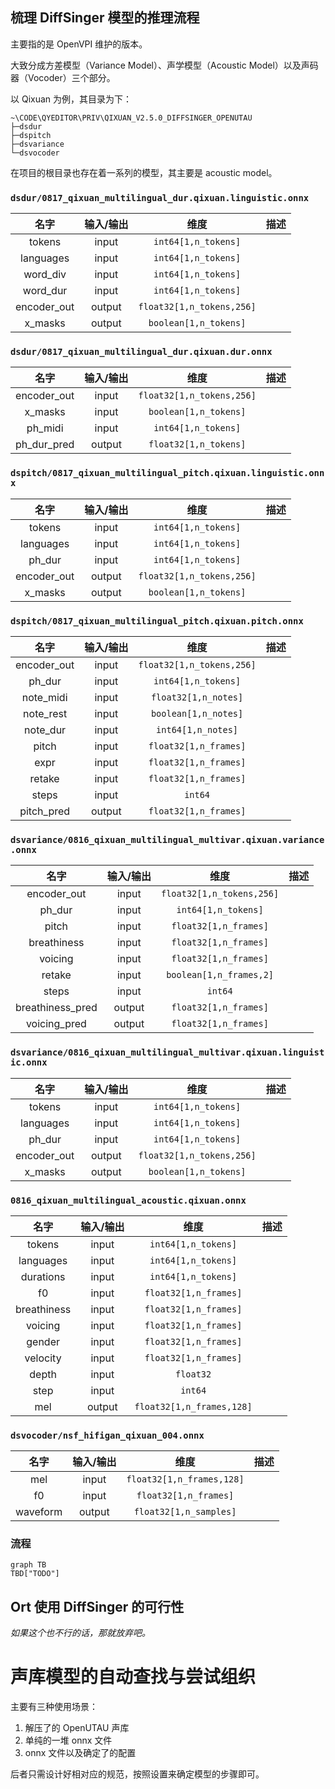 ## 梳理 DiffSinger 模型的推理流程

主要指的是 OpenVPI 维护的版本。

大致分成方差模型（Variance Model）、声学模型（Acoustic Model）以及声码器（Vocoder）三个部分。

以 Qixuan 为例，其目录为下：

```tree
~\CODE\QYEDITOR\PRIV\QIXUAN_V2.5.0_DIFFSINGER_OPENUTAU
├─dsdur
├─dspitch
├─dsvariance
└─dsvocoder
```

在项目的根目录也存在着一系列的模型，其主要是 acoustic model。

### `dsdur/0817_qixuan_multilingual_dur.qixuan.linguistic.onnx`

| 名字 | 输入/输出 | 维度 | 描述 |
|:----:|:---------:|:----:|:-----|
| tokens | input | `int64[1,n_tokens]` |
| languages | input | `int64[1,n_tokens]` |
| word_div | input | `int64[1,n_tokens]` |
| word_dur | input | `int64[1,n_tokens]` |
| encoder_out | output | `float32[1,n_tokens,256]` |
| x_masks | output | `boolean[1,n_tokens]` |

### `dsdur/0817_qixuan_multilingual_dur.qixuan.dur.onnx`

| 名字 | 输入/输出 | 维度 | 描述 |
|:----:|:---------:|:----:|:-----|
| encoder_out | input | `float32[1,n_tokens,256]` |
| x_masks | input | `boolean[1,n_tokens]` |
| ph_midi | input | `int64[1,n_tokens]` |
| ph_dur_pred | output | `float32[1,n_tokens]` |

### `dspitch/0817_qixuan_multilingual_pitch.qixuan.linguistic.onnx`

| 名字 | 输入/输出 | 维度 | 描述 |
|:----:|:---------:|:----:|:-----|
| tokens | input | `int64[1,n_tokens]` |
| languages | input | `int64[1,n_tokens]` |
| ph_dur | input | `int64[1,n_tokens]` |
| encoder_out | output | `float32[1,n_tokens,256]` |
| x_masks | output | `boolean[1,n_tokens]` |

### `dspitch/0817_qixuan_multilingual_pitch.qixuan.pitch.onnx`

| 名字 | 输入/输出 | 维度 | 描述 |
|:----:|:---------:|:----:|:-----|
| encoder_out | input | `float32[1,n_tokens,256]` |
| ph_dur | input | `int64[1,n_tokens]` |
| note_midi | input | `float32[1,n_notes]` |
| note_rest | input | `boolean[1,n_notes]` |
| note_dur | input | `int64[1,n_notes]` |
| pitch | input | `float32[1,n_frames]` |
| expr | input | `float32[1,n_frames]` |
| retake | input | `float32[1,n_frames]` |
| steps | input | `int64` |
| pitch_pred | output | `float32[1,n_frames]` |

### `dsvariance/0816_qixuan_multilingual_multivar.qixuan.variance.onnx`

| 名字 | 输入/输出 | 维度 | 描述 |
|:----:|:---------:|:----:|:-----|
| encoder_out | input | `float32[1,n_tokens,256]` |
| ph_dur | input | `int64[1,n_tokens]` |
| pitch | input | `float32[1,n_frames]` |
| breathiness | input | `float32[1,n_frames]` |
| voicing | input | `float32[1,n_frames]` |
| retake | input | `boolean[1,n_frames,2]` |
| steps | input | `int64` |
| breathiness_pred | output | `float32[1,n_frames]` |
| voicing_pred | output | `float32[1,n_frames]` |

### `dsvariance/0816_qixuan_multilingual_multivar.qixuan.linguistic.onnx`

| 名字 | 输入/输出 | 维度 | 描述 |
|:----:|:---------:|:----:|:-----|
| tokens | input | `int64[1,n_tokens]` |
| languages | input | `int64[1,n_tokens]` |
| ph_dur | input | `int64[1,n_tokens]` |
| encoder_out | output | `float32[1,n_tokens,256]` |
| x_masks | output | `boolean[1,n_tokens]` |

### `0816_qixuan_multilingual_acoustic.qixuan.onnx`

| 名字 | 输入/输出 | 维度 | 描述 |
|:----:|:---------:|:----:|:-----|
| tokens | input | `int64[1,n_tokens]` |
| languages | input | `int64[1,n_tokens]` |
| durations | input | `int64[1,n_tokens]` |
| f0 | input | `float32[1,n_frames]` |
| breathiness | input | `float32[1,n_frames]` |
| voicing | input | `float32[1,n_frames]` |
| gender | input | `float32[1,n_frames]` |
| velocity | input | `float32[1,n_frames]` |
| depth | input | `float32` |
| step | input | `int64` |
| mel | output | `float32[1,n_frames,128]` |

### `dsvocoder/nsf_hifigan_qixuan_004.onnx`

| 名字 | 输入/输出 | 维度 | 描述 |
|:----:|:---------:|:----:|:-----|
| mel | input | `float32[1,n_frames,128]` |
| f0 | input | `float32[1,n_frames]` |
| waveform | output | `float32[1,n_samples]` |

### 流程

```mermaid
graph TB
TBD["TODO"]
```

## Ort 使用 DiffSinger 的可行性

*如果这个也不行的话，那就放弃吧。*

# 声库模型的自动查找与尝试组织

主要有三种使用场景：

1. 解压了的 OpenUTAU 声库
2. 单纯的一堆 onnx 文件
3. onnx 文件以及确定了的配置

后者只需设计好相对应的规范，按照设置来确定模型的步骤即可。
